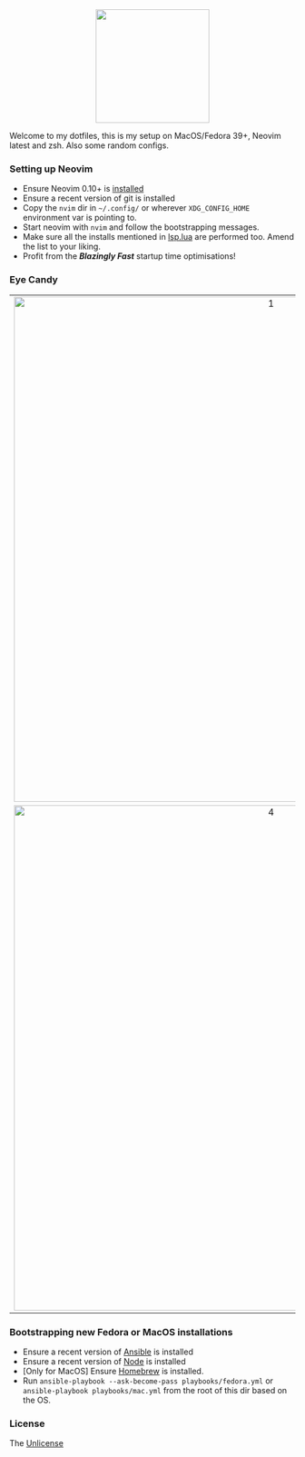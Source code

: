 <div align="center">
  <img src="https://neovim.io/logos/neovim-mark-flat.png" width=200 />
</div>

Welcome to my dotfiles, this is my setup on MacOS/Fedora 39+, Neovim latest and zsh. Also some random configs.

### Setting up Neovim

- Ensure Neovim 0.10+ is [installed](https://github.com/neovim/neovim/wiki/Installing-Neovim)
- Ensure a recent version of git is installed
- Copy the `nvim` dir in `~/.config/` or wherever `XDG_CONFIG_HOME` environment var is pointing to.
- Start neovim with `nvim` and follow the bootstrapping messages.
- Make sure all the installs mentioned in [lsp.lua](/nvim/lua/plugins/lsp.lua) are performed too. Amend the list to your liking.
- Profit from the **_Blazingly Fast_** startup time optimisations!

### Eye Candy

| | | |
|:-:|:-:|:-:|
|<img width="890" alt="1" src="https://github.com/lispyclouds/dotfiles/assets/5615588/453ddee8-9fb6-468e-9c16-d573a8969dbe">|<img width="890" alt="2" src="https://github.com/lispyclouds/dotfiles/assets/5615588/28f3bd89-2366-4ddc-89b3-1b8fa760193c">|<img width="890" alt="3" src="https://github.com/lispyclouds/dotfiles/assets/5615588/c6a46a01-0e17-44bf-ae7d-d5835e664bdf">|
|<img width="890" alt="4" src="https://github.com/lispyclouds/dotfiles/assets/5615588/b384f585-4263-4d3b-81de-01f700742143">|<img width="890" alt="5" src="https://github.com/lispyclouds/dotfiles/assets/5615588/aa7661cd-c59a-4e8a-aa37-e3b7e8435f3c)">|<img width="890" alt="6" src="https://github.com/lispyclouds/dotfiles/assets/5615588/6873ce69-1f71-4885-969d-459b4b1e43c3">|

### Bootstrapping new Fedora or MacOS installations

- Ensure a recent version of [Ansible](https://docs.ansible.com/ansible/latest/installation_guide/intro_installation.html) is installed
- Ensure a recent version of [Node](https://nodejs.org/en/download/) is installed
- [Only for MacOS] Ensure [Homebrew](https://brew.sh/) is installed.
- Run `ansible-playbook --ask-become-pass playbooks/fedora.yml` or `ansible-playbook playbooks/mac.yml` from the root of this dir based on the OS.

### License
The [Unlicense](https://unlicense.org/)
